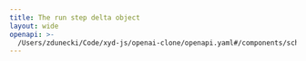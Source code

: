 ```yaml
---
title: The run step delta object
layout: wide
openapi: >-
  /Users/zdunecki/Code/xyd-js/openai-clone/openapi.yaml#/components/schemas/RunStepDeltaObject
---
```


